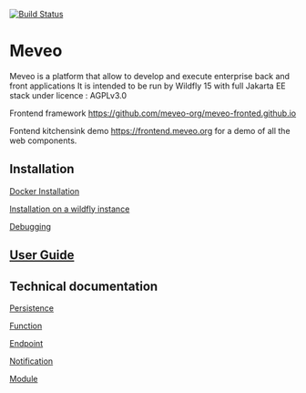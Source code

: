 [![Build Status](https://travis-ci.org/meveo-org/meveo.svg?branch=master)](https://travis-ci.org/meveo-org/meveo)

# Meveo

Meveo is a platform that allow to develop and execute enterprise back and front applications
It is intended to be run by Wildfly 15 with full Jakarta EE stack under licence : AGPLv3.0

Frontend framework  https://github.com/meveo-org/meveo-fronted.github.io

Fontend kitchensink demo https://frontend.meveo.org for a demo of all the web components.

## Installation

[Docker Installation](./docker/README.md)

[Installation on a wildfly instance](./WILDFLY_INSTALL.md)

[Debugging](https://github.com/meveo-org/meveo/blob/master/documentation/DEBUGGING.md)

## [User Guide](https://github.com/meveo-org/meveo/tree/master/documentation/userguide)

## Technical documentation

[Persistence](https://github.com/meveo-org/meveo/tree/master/meveo-api/src/main/java/org/meveo/api/persistence)

[Function](https://github.com/meveo-org/meveo/tree/master/meveo-admin/ejbs/src/main/java/org/meveo/service/)

[Endpoint](https://github.com/meveo-org/meveo/tree/master/meveo-admin/ejbs/src/main/java/org/meveo/service/technicalservice/endpoint)

[Notification](https://github.com/meveo-org/meveo/tree/master/meveo-admin/ejbs/src/main/java/org/meveo/service/notification)

[Module](https://github.com/meveo-org/meveo/tree/master/meveo-api/src/main/java/org/meveo/api/module)



